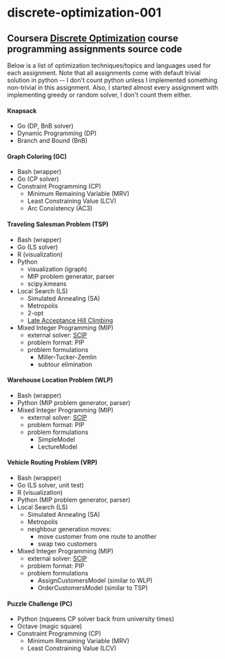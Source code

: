 discrete-optimization-001
=========================

## Coursera [Discrete Optimization](https://class.coursera.org/optimization-001/class/index) course programming assignments source code

Below is a list of optimization techniques/topics and languages used for each assignment.
Note that all assignments come with default trivial solution in python -- I don't count
python unless I implemented something non-trivial in this assignment. Also,
I started almost every assignment with implementing greedy or random solver,
I don't count them either.

#### Knapsack

- Go (DP, BnB solver)
- Dynamic Programming (DP)
- Branch and Bound (BnB)

#### Graph Coloring (GC)

- Bash (wrapper)
- Go (CP solver)
- Constraint Programming (CP)
  - Minimum Remaining Variable (MRV)
  - Least Constraining Value (LCV)
  - Arc Consistency (AC3)

#### Traveling Salesman Problem (TSP)

- Bash (wrapper)
- Go (LS solver)
- R (visualization)
- Python
  - visualization (igraph)
  - MIP problem generator, parser
  - scipy.kmeans
- Local Search (LS)
  - Simulated Annealing (SA)
  - Metropolis
  - 2-opt
  - [Late Acceptance Hill Climbing](http://www.cs.stir.ac.uk/research/publications/techreps/pdf/TR192.pdf)
- Mixed Integer Programming (MIP)
  - external solver: [SCIP](http://scip.zib.de)
  - problem format: PIP
  - problem formulations
    - Miller-Tucker-Zemlin
    - subtour elimination

#### Warehouse Location Problem (WLP)

- Bash (wrapper)
- Python (MIP problem generator, parser)
- Mixed Integer Programming (MIP)
  - external solver: [SCIP](http://scip.zib.de)
  - problem format: PIP
  - problem formulations
    - SimpleModel
    - LectureModel

#### Vehicle Routing Problem (VRP)

- Bash (wrapper)
- Go (LS solver, unit test)
- R (visualization)
- Python (MIP problem generator, parser)
- Local Search (LS)
  - Simulated Annealing (SA)
  - Metropolis
  - neighbour generation moves:
    - move customer from one route to another
    - swap two customers
- Mixed Integer Programming (MIP)
  - external solver: [SCIP](http://scip.zib.de)
  - problem format: PIP
  - problem formulations
    - AssignCustomersModel (similar to WLP)
    - OrderCustomersModel (similar to TSP)

#### Puzzle Challenge (PC)

- Python (nqueens CP solver back from university times)
- Octave (magic square)
- Constraint Programming (CP)
  - Minimum Remaining Variable (MRV)
  - Least Constraining Value (LCV)
